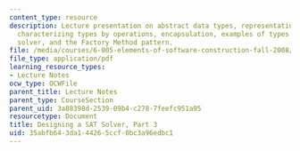 ```yaml
---
content_type: resource
description: Lecture presentation on abstract data types, representation independence,
  characterizing types by operations, encapsulation, examples of types used by DPLL
  solver, and the Factory Method pattern.
file: /media/courses/6-005-elements-of-software-construction-fall-2008/35abfb643da144265ccf0bc3a96edbc1_MIT6_005f08_lec13.pdf
file_type: application/pdf
learning_resource_types:
- Lecture Notes
ocw_type: OCWFile
parent_title: Lecture Notes
parent_type: CourseSection
parent_uid: 3a88398d-2539-09b4-c278-7feefc951a95
resourcetype: Document
title: Designing a SAT Solver, Part 3
uid: 35abfb64-3da1-4426-5ccf-0bc3a96edbc1
---
```

